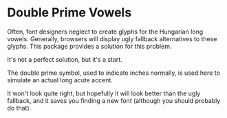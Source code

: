 # Double Prime Vowels
Often, font designers neglect to create glyphs for the Hungarian long vowels. Generally, browsers will display ugly fallback alternatives to these glyphs. This package provides a solution for this problem.

It's not a perfect solution, but it's a start.

The double prime symbol, used to indicate inches normally, is used here to simulate an actual long acute accent.

It won't look quite right, but hopefully it will look better than the ugly fallback, and it saves you finding a new font (although you should probably do that).